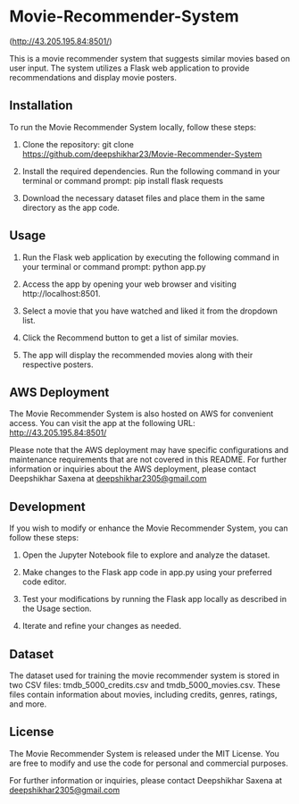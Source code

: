 # Movie-Recommender-System
(http://43.205.195.84:8501/)

This is a movie recommender system that suggests similar movies based on user input. The system utilizes a Flask web application to provide recommendations and display movie posters.
## Installation
To run the Movie Recommender System locally, follow these steps:

1. Clone the repository: git clone https://github.com/deepshikhar23/Movie-Recommender-System

2. Install the required dependencies. Run the following command in your terminal or command prompt: pip install flask requests

3. Download the necessary dataset files and place them in the same directory as the app code.

## Usage
1. Run the Flask web application by executing the following command in your terminal or command prompt: python app.py

2. Access the app by opening your web browser and visiting http://localhost:8501.

3. Select a movie that you have watched and liked it from the dropdown list.

4. Click the Recommend button to get a list of similar movies.

5. The app will display the recommended movies along with their respective posters.

## AWS Deployment
The Movie Recommender System is also hosted on AWS for convenient access. You can visit the app at the following URL: http://43.205.195.84:8501/

Please note that the AWS deployment may have specific configurations and maintenance requirements that are not covered in this README. For further information or inquiries about the AWS deployment, please contact Deepshikhar Saxena at deepshikhar2305@gmail.com

## Development
If you wish to modify or enhance the Movie Recommender System, you can follow these steps:

1. Open the Jupyter Notebook file to explore and analyze the dataset.

2. Make changes to the Flask app code in app.py using your preferred code editor.

3. Test your modifications by running the Flask app locally as described in the Usage section.

4. Iterate and refine your changes as needed.

## Dataset
The dataset used for training the movie recommender system is stored in two CSV files: tmdb_5000_credits.csv and tmdb_5000_movies.csv. These files contain information about movies, including credits, genres, ratings, and more.

## License
The Movie Recommender System is released under the MIT License. You are free to modify and use the code for personal and commercial purposes.

For further information or inquiries, please contact Deepshikhar Saxena at deepshikhar2305@gmail.com
